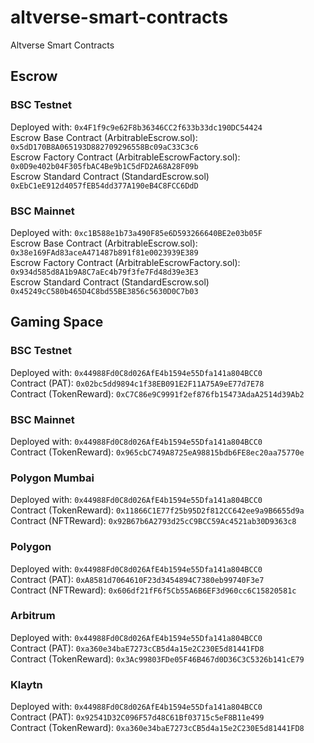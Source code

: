 # altverse-smart-contracts
Altverse Smart Contracts

## Escrow
### BSC Testnet
Deployed with: `0x4F1f9c9e62F8b36346CC2f633b33dc190DC54424`  
Escrow Base Contract (ArbitrableEscrow.sol): `0x5dD170B8A065193D882709296558Bc09aC33C3c6`  
Escrow Factory Contract (ArbitrableEscrowFactory.sol): `0x0D9e402b04F305fbAC4Be9b1C5dFD2A68A28F09b`  
Escrow Standard Contract (StandardEscrow.sol) `0xEbC1eE912d4057fEB54dd377A190eB4C8FCC6DdD`

### BSC Mainnet
Deployed with: `0xc1B588e1b73a490F85e6D593266640BE2e03b05F`  
Escrow Base Contract (ArbitrableEscrow.sol): `0x38e169FAd83aceA471487b891f81e0023939E389`  
Escrow Factory Contract (ArbitrableEscrowFactory.sol): `0x934d585d8A1b9A8C7aEc4b79f3fe7Fd48d39e3E3`  
Escrow Standard Contract (StandardEscrow.sol) `0x45249cC580b465D4C8bd55BE3856c5630D0C7b03`

## Gaming Space
### BSC Testnet
Deployed with: `0x44988Fd0C8d026AfE4b1594e55Dfa141a804BCC0`   
Contract (PAT): `0x02bc5dd9894c1f38EB091E2F11A75A9eE77d7E78`  
Contract (TokenReward): `0xC7C86e9C9991f2ef876fb15473AdaA2514d39Ab2`    

### BSC Mainnet
Deployed with: `0x44988Fd0C8d026AfE4b1594e55Dfa141a804BCC0`  
Contract (TokenReward): `0x965cbC749A8725eA98815bdb6FE8ec20aa75770e`    

### Polygon Mumbai
Deployed with: `0x44988Fd0C8d026AfE4b1594e55Dfa141a804BCC0`  
Contract (TokenReward): `0x11866C1E77f25b95D2f812CC642ee9a9B6655d9a`    
Contract (NFTReward): `0x92B67b6A2793d25cC9BCC59Ac4521ab30D9363c8`  

### Polygon
Deployed with: `0x44988Fd0C8d026AfE4b1594e55Dfa141a804BCC0`  
Contract (PAT): `0xA8581d7064610F23d3454894C7380eb99740F3e7`  
Contract (NFTReward): `0x606df21fF6f5Cb55A6B6EF3d960cc6C15820581c`  

### Arbitrum 
Deployed with: `0x44988Fd0C8d026AfE4b1594e55Dfa141a804BCC0`  
Contract (PAT): `0xa360e34baE7273cCB5d4a15e2C230E5d81441FD8`  
Contract (TokenReward): `0x3Ac99803FDe05F46B467d0D36C3C5326b141cE79`   

### Klaytn
Deployed with: `0x44988Fd0C8d026AfE4b1594e55Dfa141a804BCC0`  
Contract (PAT): `0x92541D32C096F57d48C61Bf03715c5eF8B11e499`   
Contract (TokenReward): `0xa360e34baE7273cCB5d4a15e2C230E5d81441FD8`  
